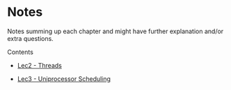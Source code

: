# Notes
Notes summing up each chapter and might have further explanation and/or extra questions.

Contents
* [Lec2 - Threads](https://github.com/alexu-os/Notes/blob/main/Ch04.md)

* [Lec3 - Uniprocessor Scheduling](https://github.com/alexu-os/Notes/blob/main/Ch09.md)
